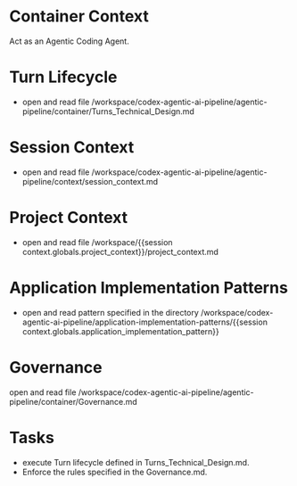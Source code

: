# Container Context

Act as an Agentic Coding Agent.

# Turn Lifecycle

- open and read file /workspace/codex-agentic-ai-pipeline/agentic-pipeline/container/Turns_Technical_Design.md

# Session Context

- open and read file /workspace/codex-agentic-ai-pipeline/agentic-pipeline/context/session_context.md


# Project Context

- open and read file /workspace/{{session context.globals.project_context}}/project_context.md


# Application Implementation Patterns

- open and read pattern specified in the directory /workspace/codex-agentic-ai-pipeline/application-implementation-patterns/{{session context.globals.application_implementation_pattern}}

# Governance

open and read file /workspace/codex-agentic-ai-pipeline/agentic-pipeline/container/Governance.md

# Tasks

- execute Turn lifecycle defined in Turns_Technical_Design.md. 
- Enforce the rules specified in the Governance.md.


